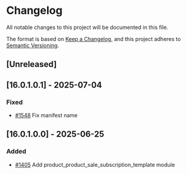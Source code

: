 # Changelog
All notable changes to this project will be documented in this file.

The format is based on [Keep a Changelog](https://keepachangelog.com/en/1.0.0/),
and this project adheres to [Semantic Versioning](https://semver.org/spec/v2.0.0.html).

## [Unreleased]
## [16.0.1.0.1] - 2025-07-04
### Fixed
- [#1548](https://git.coopdevs.org/coopdevs/som-connexio/odoo-somconnexio/-/merge_requests/1548) Fix manifest name

## [16.0.1.0.0] - 2025-06-25
### Added
- [#1405](https://git.coopdevs.org/coopdevs/som-connexio/odoo-somconnexio/-/merge_requests/1405) Add product_product_sale_subscription_template module
